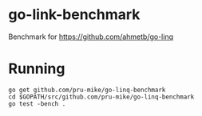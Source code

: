 # go-link-benchmark

Benchmark for https://github.com/ahmetb/go-linq

# Running

````
go get github.com/pru-mike/go-linq-benchmark
cd $GOPATH/src/github.com/pru-mike/go-linq-benchmark
go test -bench .
````